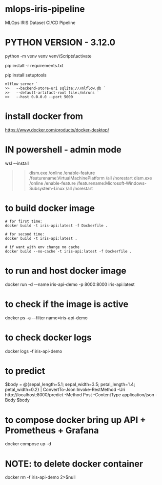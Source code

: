 # mlops-iris-pipeline
MLOps IRIS Dataset CI/CD Pipeline

# PYTHON VERSION - 3.12.0

python -m venv venv
venv\Scripts\activate

pip install -r requirements.txt

pip install setuptools

```
mlflow server `
>>   --backend-store-uri sqlite:///mlflow.db `
>>   --default-artifact-root file:/mlruns `
>>   --host 0.0.0.0 --port 5000
```

# install docker from 
https://www.docker.com/products/docker-desktop/


# IN powershell - admin mode
 wsl --install
>> dism.exe /online /enable-feature /featurename:VirtualMachinePlatform /all /norestart
>> dism.exe /online /enable-feature /featurename:Microsoft-Windows-Subsystem-Linux /all /norestart


# to build docker image
    # for first time:
    docker build -t iris-api:latest -f Dockerfile .

    # for second time:
    docker build -t iris-api:latest .

    # if want with env change no cache
    docker build --no-cache -t iris-api:latest -f Dockerfile .


# to run and host docker image
docker run -d --name iris-api-demo -p 8000:8000 iris-api:latest

# to check if the image is active
docker ps -a --filter name=iris-api-demo

# to check docker logs
docker logs -f iris-api-demo

# to predict
$body = @{sepal_length=5.1; sepal_width=3.5; petal_length=1.4; petal_width=0.2} | ConvertTo-Json
Invoke-RestMethod -Uri http://localhost:8000/predict -Method Post -ContentType application/json -Body $body

# to compose docker bring up API + Prometheus + Grafana
docker compose up -d

# NOTE: to delete docker container
docker rm -f iris-api-demo 2>$null
